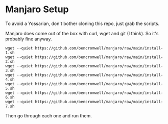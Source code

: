 # Manjaro Setup

To avoid a Yossarian, don't bother cloning this repo, just grab the scripts.

Manjaro does come out of the box with curl, wget and git (I think). So it's probably fine anyway.

```shell
wget --quiet https://github.com/bencromwell/manjaro/raw/main/install-1.sh
wget --quiet https://github.com/bencromwell/manjaro/raw/main/install-2.sh
wget --quiet https://github.com/bencromwell/manjaro/raw/main/install-3.sh
wget --quiet https://github.com/bencromwell/manjaro/raw/main/install-4.sh
wget --quiet https://github.com/bencromwell/manjaro/raw/main/install-5.sh
wget --quiet https://github.com/bencromwell/manjaro/raw/main/install-6.sh
wget --quiet https://github.com/bencromwell/manjaro/raw/main/install-7.sh
```

Then go through each one and run them.
